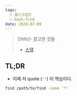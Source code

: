 ```yaml
---
tags:
  - 쉘스크립트
  - bash-find
date: 2024-07-09
---
```

> [!info]- 참고한 것들
> - [스댕](https://unix.stackexchange.com/a/47859)

## TL;DR

- 이때 저 quote (`''`) 이 핵심이다.

```bash
find /path/to/find -name '*'
```